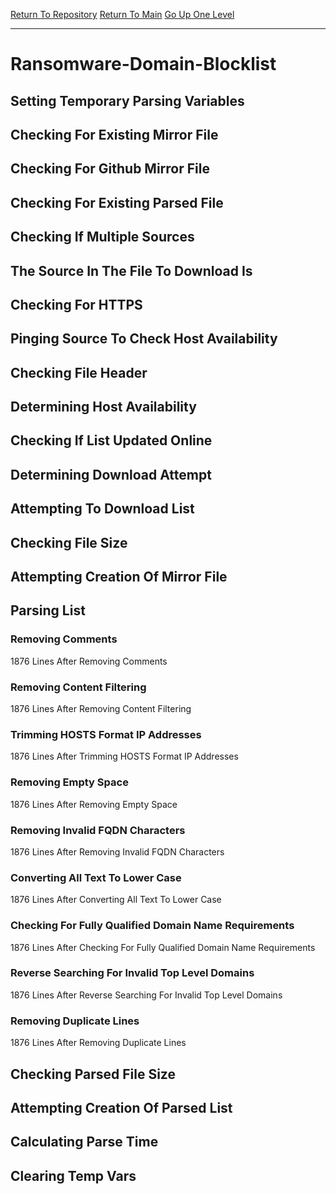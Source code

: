 [Return To Repository](https://github.com/deathbybandaid/piholeparser/)
[Return To Main](https://github.com/deathbybandaid/piholeparser/blob/master/RecentRunLogs/Mainlog.md)
[Go Up One Level](https://github.com/deathbybandaid/piholeparser/blob/master/RecentRunLogs/TopLevelScripts/30-Processing-Blacklists.md)
____________________________________
# Ransomware-Domain-Blocklist
## Setting Temporary Parsing Variables
## Checking For Existing Mirror File
## Checking For Github Mirror File
## Checking For Existing Parsed File
## Checking If Multiple Sources
## The Source In The File To Download Is
## Checking For HTTPS
## Pinging Source To Check Host Availability
## Checking File Header
## Determining Host Availability
## Checking If List Updated Online
## Determining Download Attempt
## Attempting To Download List
## Checking File Size
## Attempting Creation Of Mirror File
## Parsing List
### Removing Comments
1876 Lines After Removing Comments
### Removing Content Filtering
1876 Lines After Removing Content Filtering
### Trimming HOSTS Format IP Addresses
1876 Lines After Trimming HOSTS Format IP Addresses
### Removing Empty Space
1876 Lines After Removing Empty Space
### Removing Invalid FQDN Characters
1876 Lines After Removing Invalid FQDN Characters
### Converting All Text To Lower Case
1876 Lines After Converting All Text To Lower Case
### Checking For Fully Qualified Domain Name Requirements
1876 Lines After Checking For Fully Qualified Domain Name Requirements
### Reverse Searching For Invalid Top Level Domains
1876 Lines After Reverse Searching For Invalid Top Level Domains
### Removing Duplicate Lines
1876 Lines After Removing Duplicate Lines
## Checking Parsed File Size
## Attempting Creation Of Parsed List
## Calculating Parse Time
## Clearing Temp Vars
